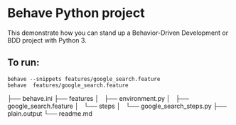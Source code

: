# Behave Python project

This demonstrate how you can stand up a Behavior-Driven Development or BDD
project with Python 3.

## To run:
```shell script
behave --snippets features/google_search.feature 
behave  features/google_search.feature 
```

├── behave.ini
├── features
│   ├── environment.py
│   ├── google_search.feature
│   └── steps
│       └── google_search_steps.py
├── plain.output
└── readme.md
